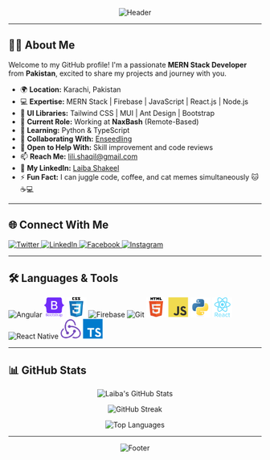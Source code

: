 <!-- Profile Header Banner -->
<p align="center">
  <img src="https://capsule-render.vercel.app/api?type=waving&height=200&color=gradient&text=Hi%20👋,%20I'm%20Laiba%20Shakeel&textBg=false&animation=scaleIn&fontSize=50&section=header&fontAlignY=40" alt="Header" />
</p>

---

## 👩‍💻 About Me

Welcome to my GitHub profile! I'm a passionate **MERN Stack Developer** from **Pakistan**, excited to share my projects and journey with you.

- 🌍 **Location:** Karachi, Pakistan  
- 💻 **Expertise:** MERN Stack | Firebase | JavaScript | React.js | Node.js  
- 🎨 **UI Libraries:** Tailwind CSS | MUI | Ant Design | Bootstrap  
- 🔭 **Current Role:** Working at **NaxBash** (Remote-Based)  
- 🌱 **Learning:** Python & TypeScript  
- 👯 **Collaborating With:** [Enseedling](https://enseedling.com/)  
- 🤝 **Open to Help With:** Skill improvement and code reviews  
- 📫 **Reach Me:** lili.shaqil@gmail.com  
- 📄 **My LinkedIn:** [Laiba Shakeel](https://www.linkedin.com/in/laiba-shakeel/)  
- ⚡ **Fun Fact:** I can juggle code, coffee, and cat memes simultaneously 🐱☕💻

---

## 🌐 Connect With Me

<p align="left">
  <a href="https://twitter.com/@lilishaqil" target="_blank">
    <img src="https://raw.githubusercontent.com/rahuldkjain/github-profile-readme-generator/master/src/images/icons/Social/twitter.svg" alt="Twitter" width="30" />
  </a>
  <a href="https://www.linkedin.com/in/laiba-shakeel/" target="_blank">
    <img src="https://raw.githubusercontent.com/rahuldkjain/github-profile-readme-generator/master/src/images/icons/Social/linked-in-alt.svg" alt="LinkedIn" width="30" />
  </a>
  <a href="https://www.facebook.com/bai.funjai/" target="_blank">
    <img src="https://raw.githubusercontent.com/rahuldkjain/github-profile-readme-generator/master/src/images/icons/Social/facebook.svg" alt="Facebook" width="30" />
  </a>
  <a href="https://www.instagram.com/laiba_shakeel10/" target="_blank">
    <img src="https://raw.githubusercontent.com/rahuldkjain/github-profile-readme-generator/master/src/images/icons/Social/instagram.svg" alt="Instagram" width="30" />
  </a>
</p>

---

## 🛠️ Languages & Tools

<p align="left">
  <img src="https://angular.io/assets/images/logos/angular/angular.svg" alt="Angular" width="40" />
  <img src="https://raw.githubusercontent.com/devicons/devicon/master/icons/bootstrap/bootstrap-plain-wordmark.svg" alt="Bootstrap" width="40" />
  <img src="https://raw.githubusercontent.com/devicons/devicon/master/icons/css3/css3-original-wordmark.svg" alt="CSS" width="40" />
  <img src="https://www.vectorlogo.zone/logos/firebase/firebase-icon.svg" alt="Firebase" width="40" />
  <img src="https://www.vectorlogo.zone/logos/git-scm/git-scm-icon.svg" alt="Git" width="40" />
  <img src="https://raw.githubusercontent.com/devicons/devicon/master/icons/html5/html5-original-wordmark.svg" alt="HTML" width="40" />
  <img src="https://raw.githubusercontent.com/devicons/devicon/master/icons/javascript/javascript-original.svg" alt="JavaScript" width="40" />
  <img src="https://raw.githubusercontent.com/devicons/devicon/master/icons/python/python-original.svg" alt="Python" width="40" />
  <img src="https://raw.githubusercontent.com/devicons/devicon/master/icons/react/react-original-wordmark.svg" alt="React" width="40" />
  <img src="https://reactnative.dev/img/header_logo.svg" alt="React Native" width="40" />
  <img src="https://raw.githubusercontent.com/devicons/devicon/master/icons/redux/redux-original.svg" alt="Redux" width="40" />
  <img src="https://raw.githubusercontent.com/devicons/devicon/master/icons/typescript/typescript-original.svg" alt="TypeScript" width="40" />
</p>

---

## 📊 GitHub Stats

<p align="center">
  <img src="https://github-readme-stats.vercel.app/api?username=laiba-shakeel&show_icons=true&theme=tokyonight" alt="Laiba's GitHub Stats" />
</p>

<p align="center">
  <img src="https://github-readme-streak-stats.herokuapp.com/?user=laiba-shakeel&theme=tokyonight" alt="GitHub Streak" />
</p>

<p align="center">
  <img src="https://github-readme-stats.vercel.app/api/top-langs/?username=laiba-shakeel&layout=compact&theme=tokyonight" alt="Top Languages" />
</p>

---

<!-- Footer Banner -->
<p align="center">
  <img src="https://capsule-render.vercel.app/api?type=waving&height=200&color=gradient&text=Thanks%20for%20visiting%20my%20profile!&textBg=false&animation=scaleIn&fontSize=30&section=footer&fontAlignY=70" alt="Footer" />
</p>
